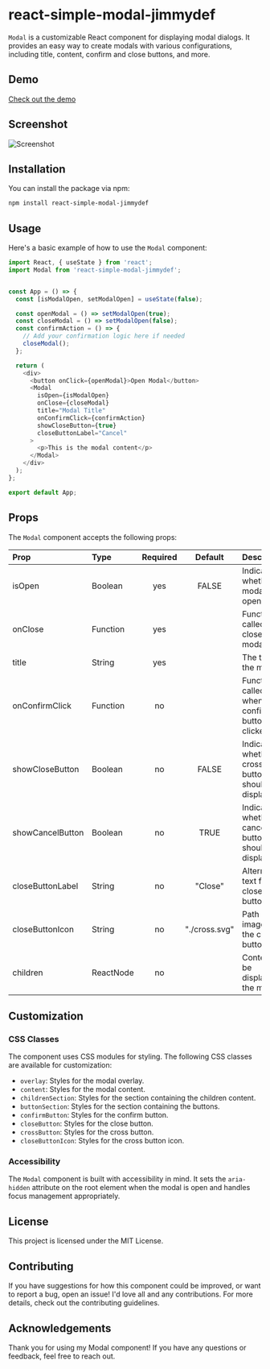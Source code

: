 # react-simple-modal-jimmydef

`Modal` is a customizable React component for displaying modal dialogs. It provides an easy way to create modals with various configurations, including title, content, confirm and close buttons, and more.

## Demo

[Check out the demo](https://jimmydef.github.io/react-simple-modal-jimmydef/)

## Screenshot

![Screenshot](./assets/screenshot.png)

## Installation

You can install the package via npm:

```bash
npm install react-simple-modal-jimmydef
```

## Usage

Here's a basic example of how to use the `Modal` component:

```javascript
import React, { useState } from 'react';
import Modal from 'react-simple-modal-jimmydef';


const App = () => {
  const [isModalOpen, setModalOpen] = useState(false);

  const openModal = () => setModalOpen(true);
  const closeModal = () => setModalOpen(false);
  const confirmAction = () => {
    // Add your confirmation logic here if needed
    closeModal();
  };

  return (
    <div>
      <button onClick={openModal}>Open Modal</button>
      <Modal
        isOpen={isModalOpen}
        onClose={closeModal}
        title="Modal Title"
        onConfirmClick={confirmAction}
        showCloseButton={true}
        closeButtonLabel="Cancel"
      >
        <p>This is the modal content</p>
      </Modal>
    </div>
  );
};

export default App;
```

## Props

The `Modal` component accepts the following props:

| Prop             | Type      | Required |    Default    | Description                                                   |
| :--------------- | :-------- | :------: | :-----------: | :------------------------------------------------------------ |
| isOpen           | Boolean   |   yes    |     FALSE     | Indicates whether the modal is open.                          |
| onClose          | Function  |   yes    |               | Function called to close the modal.                           |
| title            | String    |   yes    |               | The title of the modal.                                       |
| onConfirmClick   | Function  |    no    |               | Function called when the confirm button is clicked.           |
| showCloseButton  | Boolean   |    no    |     FALSE     | Indicates whether the cross close button should be displayed. |
| showCancelButton | Boolean   |    no    |     TRUE      | Indicates whether the cancel button should be displayed.      |
| closeButtonLabel | String    |    no    |    "Close"    | Alternative text for the close button.                        |
| closeButtonIcon  | String    |    no    | "./cross.svg" | Path of the image for the close button.                       |
| children         | ReactNode |    no    |               | Content to be displayed in the modal.                         |

## Customization

### CSS Classes

The component uses CSS modules for styling. The following CSS classes are available for customization:

- `overlay`: Styles for the modal overlay.
- `content`: Styles for the modal content.
- `childrenSection`: Styles for the section containing the children content.
- `buttonSection`: Styles for the section containing the buttons.
- `confirmButton`: Styles for the confirm button.
- `closeButton`: Styles for the close button.
- `crossButton`: Styles for the cross button.
- `closeButtonIcon`: Styles for the cross button icon.

### Accessibility

The `Modal` component is built with accessibility in mind. It sets the `aria-hidden` attribute on the root element when the modal is open and handles focus management appropriately.

## License

This project is licensed under the MIT License.

## Contributing

If you have suggestions for how this component could be improved, or want to report a bug, open an issue! I'd love all and any contributions. For more details, check out the contributing guidelines.

## Acknowledgements

Thank you for using my Modal component! If you have any questions or feedback, feel free to reach out.
